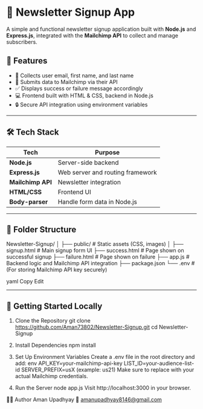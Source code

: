 # 📰 Newsletter Signup App

A simple and functional newsletter signup application built with **Node.js** and **Express.js**, integrated with the **Mailchimp API** to collect and manage subscribers.

## 🎯 Features

- 📧 Collects user email, first name, and last name
- 🔗 Submits data to Mailchimp via their API
- ✅ Displays success or failure message accordingly
- 💻 Frontend built with HTML & CSS, backend in Node.js
- 🔒 Secure API integration using environment variables

---

## 🛠️ Tech Stack

| Tech           | Purpose                                |
|----------------|----------------------------------------|
| **Node.js**     | Server-side backend                    |
| **Express.js**  | Web server and routing framework       |
| **Mailchimp API** | Newsletter integration              |
| **HTML/CSS**    | Frontend UI                            |
| **Body-parser** | Handle form data in Node.js            |

---

## 🧩 Folder Structure

Newsletter-Signup/
│
├── public/ # Static assets (CSS, images)
│
├── signup.html # Main signup form UI
├── success.html # Page shown on successful signup
├── failure.html # Page shown on failure
├── app.js # Backend logic and Mailchimp API integration
├── package.json
└── .env # (For storing Mailchimp API key securely)

yaml
Copy
Edit

---

## 🚀 Getting Started Locally

1. Clone the Repository
git clone https://github.com/Aman73802/Newsletter-Signup.git
cd Newsletter-Signup

2. Install Dependencies
npm install

3. Set Up Environment Variables
Create a .env file in the root directory and add:
env
API_KEY=your-mailchimp-api-key
LIST_ID=your-audience-list-id
SERVER_PREFIX=usX (example: us21)
Make sure to replace with your actual Mailchimp credentials.

4. Run the Server
node app.js
Visit http://localhost:3000 in your browser.

🙋‍♂️ Author
Aman Upadhyay
📧 amanupadhyay8146@gmail.com
